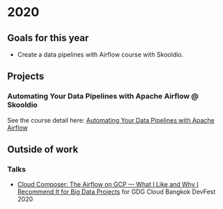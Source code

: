 # 2020

## Goals for this year

* Create a data pipelines with Airflow course with Skooldio.

## Projects

### Automating Your Data Pipelines with Apache Airflow @ Skooldio

See the course detail here: [Automating Your Data Pipelines with Apache
  Airflow](https://www.skooldio.com/workshops/automating-your-data-pipelines-with-apache-airflow)

## Outside of work

### Talks

* [Cloud Composer: The Airflow on GCP — What I Like and Why I Recommend It for
  Big Data
  Projects](https://github.com/zkan/cfps/blob/main/accepted/2020-gdg-cloud-devfest-bkk-cloud-composer.md)
  for GDG Cloud Bangkok DevFest 2020
